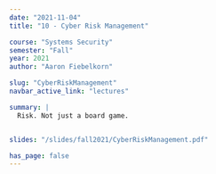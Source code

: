 ```yaml
---
date: "2021-11-04"
title: "10 - Cyber Risk Management"

course: "Systems Security"
semester: "Fall"
year: 2021
author: "Aaron Fiebelkorn"

slug: "CyberRiskManagement" 
navbar_active_link: "lectures"

summary: |
  Risk. Not just a board game.


slides: "/slides/fall2021/CyberRiskManagement.pdf"

has_page: false
---
```

